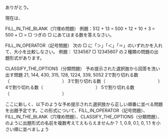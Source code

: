 ありがとう。

現在は、

FILL_IN_THE_BLANK（穴埋め問題）
例題：512 + 13 = 500 + 12 + 10 + 3 = 500 + ▢ = ▢
つぎの ▢ にあてはまる数を答えなさい。

FILL_IN_OPERATOR（記号問題）
次の ▢ に「＞」「＜」「＝」のいずれかを入れて、大小を比較しなさい。
例題：
1234567 ▢ 12345607
の２種類の問題の出題形式があります。

CLASSIFY_THE_OPTIONS（分類問題）
予め提示された選択肢から回答を洗い出す問題
21, 144, 430, 315, 128, 1224, 339, 5052
2で割り切れる数（　　　　　　　　　　　　）
3で割り切れる数（　　　　　　　　　　　　）
4で割り切れる数（　　　　　　　　　　　　）
5で割り切れる数（　　　　　　　　　　　　）



ここに新しく、以下のような予め提示された選択肢から正しい順番に並べる問題を出題予定です。この形式について、FILL_IN_OPERATOR（記号問題）、FILL_IN_THE_BLANK（穴埋め問題）、CLASSIFY_THE_OPTIONS（分類問題）、のように出題形式の名前を複数考えてえもらえませんか？
1, 0.9, 0.1, 0, 1.1 を小さい順に並べましょう
